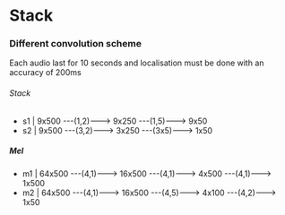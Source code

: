 # Stack

### Different convolution scheme
Each audio last for 10 seconds and localisation must be done with an accuracy of 200ms

###### Stack
- s1 | 9x500 ---(1,2)---> 9x250 ---(1,5)---> 9x50
- s2 | 9x500 ---(3,2)---> 3x250 ---(3x5)---> 1x50

##### Mel
- m1 | 64x500 ---(4,1)---> 16x500 ---(4,1)---> 4x500 ---(4,1)---> 1x500
- m2 | 64x500 ---(4,1)---> 16x500 ---(4,5)---> 4x100 ---(4,2)---> 1x50
 